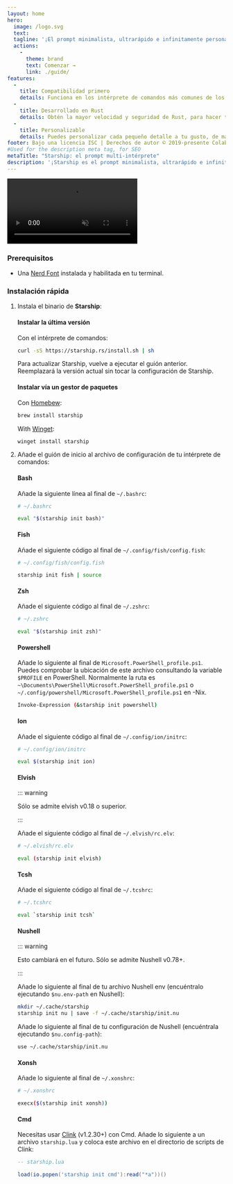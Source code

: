 ```yaml
---
layout: home
hero:
  image: /logo.svg
  text:
  tagline: '¡El prompt minimalista, ultrarápido e infinitamente personalizable para cualquier intérprete de comandos!'
  actions:
    - 
      theme: brand
      text: Comenzar →
      link: ./guide/
features:
  - 
    title: Compatibilidad primero
    details: Funciona en los intérprete de comandos más comunes de los sistemas operativos más comunes. ¡Úsalo en todas partes!
  - 
    title: Desarrollado en Rust
    details: Obtén la mayor velocidad y seguridad de Rust, para hacer tu prompt lo más rápida y segura posible.
  - 
    title: Personalizable
    details: Puedes personalizar cada pequeño detalle a tu gusto, de manera que puedes tener un prompt minimalista o rico en funcionalidades.
footer: Bajo una licencia ISC | Derechos de autor © 2019-presente Colaboradores de Starship
#Used for the description meta tag, for SEO
metaTitle: "Starship: el prompt multi-intérprete"
description: '¡Starship es el prompt minimalista, ultrarápido e infinitamente personalizable para cualquier intérprete de comandos! Muestra la información que necesitas, a la par que es elegante y minimalista. Instalación rápida disponible para Bash, Fish, ZSH, Ion, Tcsh, Elvish, Nu, Xonsh, Cmd, y PowerShell.'
---
```


<video class="demo-video" muted autoplay loop playsinline>
  <source src="/demo.webm" type="video/webm">
  <source src="/demo.mp4" type="video/mp4">
</video>

### Prerequisitos

- Una [Nerd Font](https://www.nerdfonts.com/) instalada y habilitada en tu terminal.

### Instalación rápida

1. Instala el binario de **Starship**:


   #### Instalar la última versión

   Con el intérprete de comandos:

   ```sh
   curl -sS https://starship.rs/install.sh | sh
   ```

   Para actualizar Starship, vuelve a ejecutar el guión anterior. Reemplazará la versión actual sin tocar la configuración de Starship.


   #### Instalar vía un gestor de paquetes

   Con [Homebew](https://brew.sh/):

   ```sh
   brew install starship
   ```

   With [Winget](https://github.com/microsoft/winget-cli):

   ```powershell
   winget install starship
   ```

1. Añade el guión de inicio al archivo de configuración de tu intérprete de comandos:


   #### Bash

   Añade la siguiente línea al final de `~/.bashrc`:

   ```sh
   # ~/.bashrc

   eval "$(starship init bash)"
   ```


   #### Fish

   Añade el siguiente código al final de `~/.config/fish/config.fish`:

   ```sh
   # ~/.config/fish/config.fish

   starship init fish | source
   ```


   #### Zsh

   Añade el siguiente código al final de `~/.zshrc`:

   ```sh
   # ~/.zshrc

   eval "$(starship init zsh)"
   ```


   #### Powershell

   Añade lo siguiente al final de `Microsoft.PowerShell_profile.ps1`. Puedes comprobar la ubicación de este archivo consultando la variable `$PROFILE` en PowerShell. Normalmente la ruta es `~\Documents\PowerShell\Microsoft.PowerShell_profile.ps1` o `~/.config/powershell/Microsoft.PowerShell_profile.ps1` en -Nix.

   ```sh
   Invoke-Expression (&starship init powershell)
   ```


   #### Ion

   Añade el siguiente código al final de `~/.config/ion/initrc`:

   ```sh
   # ~/.config/ion/initrc

   eval $(starship init ion)
   ```


   #### Elvish

   ::: warning

   Sólo se admite elvish v0.18 o superior.

   :::

   Añade el siguiente código al final de `~/.elvish/rc.elv`:

   ```sh
   # ~/.elvish/rc.elv

   eval (starship init elvish)
   ```


   #### Tcsh

   Añade el siguiente código al final de `~/.tcshrc`:

   ```sh
   # ~/.tcshrc

   eval `starship init tcsh`
   ```


   #### Nushell

   ::: warning

   Esto cambiará en el futuro. Sólo se admite Nushell v0.78+.

   :::

   Añade lo siguiente al final de tu archivo Nushell env (encuéntralo ejecutando `$nu.env-path` en Nushell):

   ```sh
   mkdir ~/.cache/starship
   starship init nu | save -f ~/.cache/starship/init.nu
   ```

   Añade lo siguiente al final de tu configuración de Nushell (encuéntrala ejecutando `$nu.config-path`):

   ```sh
   use ~/.cache/starship/init.nu
   ```


   #### Xonsh

   Añade lo siguiente al final de `~/.xonshrc`:

   ```sh
   # ~/.xonshrc

   execx($(starship init xonsh))
   ```


   #### Cmd

   Necesitas usar [Clink](https://chrisant996.github.io/clink/clink.html) (v1.2.30+) con Cmd. Añade lo siguiente a un archivo `starship.lua` y coloca este archivo en el directorio de scripts de Clink:

   ```lua
   -- starship.lua

   load(io.popen('starship init cmd'):read("*a"))()
   ```
